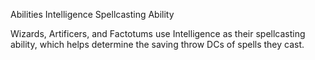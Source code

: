 Abilities
Intelligence
Spellcasting Ability
<p>
  Wizards, Artificers, and Factotums use Intelligence as their spellcasting ability, which helps determine the saving throw DCs of spells they cast.
</p>